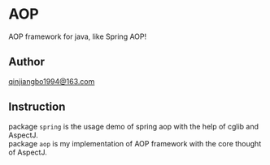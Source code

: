 # AOP
AOP framework for java, like Spring AOP!
## Author
qinjiangbo1994@163.com
## Instruction
package `spring` is the usage demo of spring aop with the help of cglib and AspectJ. <br>
package `aop` is my implementation of AOP framework with the core thought of AspectJ.